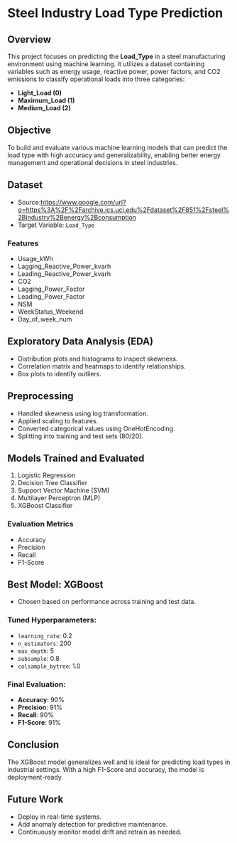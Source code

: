 # Steel Industry Load Type Prediction

## Overview

This project focuses on predicting the **Load\_Type** in a steel manufacturing environment using machine learning. It utilizes a dataset containing variables such as energy usage, reactive power, power factors, and CO2 emissions to classify operational loads into three categories:

* **Light\_Load (0)**
* **Maximum\_Load (1)**
* **Medium\_Load (2)**

## Objective

To build and evaluate various machine learning models that can predict the load type with high accuracy and generalizability, enabling better energy management and operational decisions in steel industries.

## Dataset

* Source:https://www.google.com/url?q=https%3A%2F%2Farchive.ics.uci.edu%2Fdataset%2F851%2Fsteel%2Bindustry%2Benergy%2Bconsumption
* Target Variable: `Load_Type`

### Features

* Usage\_kWh
* Lagging\_Reactive\_Power\_kvarh
* Leading\_Reactive\_Power\_kvarh
* CO2
* Lagging\_Power\_Factor
* Leading\_Power\_Factor
* NSM
* WeekStatus\_Weekend
* Day\_of\_week\_num

## Exploratory Data Analysis (EDA)

* Distribution plots and histograms to inspect skewness.
* Correlation matrix and heatmaps to identify relationships.
* Box plots to identify outliers.

## Preprocessing

* Handled skewness using log transformation.
* Applied scaling to features.
* Converted categorical values using OneHotEncoding.
* Splitting into training and test sets (80/20).

## Models Trained and Evaluated

1. Logistic Regression
2. Decision Tree Classifier
3. Support Vector Machine (SVM)
4. Multilayer Perceptron (MLP)
5. XGBoost Classifier

### Evaluation Metrics

* Accuracy
* Precision
* Recall
* F1-Score

## Best Model: XGBoost

* Chosen based on performance across training and test data.

### Tuned Hyperparameters:

* `learning_rate`: 0.2
* `n_estimators`: 200
* `max_depth`: 5
* `subsample`: 0.8
* `colsample_bytree`: 1.0

### Final Evaluation:

* **Accuracy**: 90%
* **Precision**: 91%
* **Recall**: 90%
* **F1-Score**: 91%


## Conclusion

The XGBoost model generalizes well and is ideal for predicting load types in industrial settings. With a high F1-Score and accuracy, the model is deployment-ready.

## Future Work

* Deploy in real-time systems.
* Add anomaly detection for predictive maintenance.
* Continuously monitor model drift and retrain as needed.
